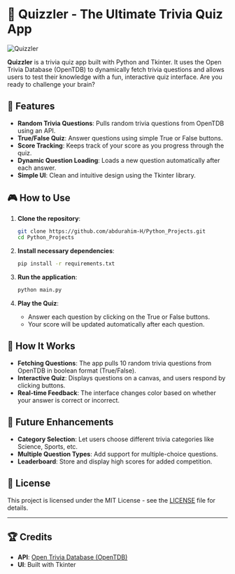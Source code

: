 
# 🧠 Quizzler - The Ultimate Trivia Quiz App

![Quizzler](https://i.imgur.com/vOhiWG0.png)

**Quizzler** is a trivia quiz app built with Python and Tkinter. It uses the Open Trivia Database (OpenTDB) to dynamically fetch trivia questions and allows users to test their knowledge with a fun, interactive quiz interface. Are you ready to challenge your brain?

## 🚀 Features

- **Random Trivia Questions**: Pulls random trivia questions from OpenTDB using an API.
- **True/False Quiz**: Answer questions using simple True or False buttons.
- **Score Tracking**: Keeps track of your score as you progress through the quiz.
- **Dynamic Question Loading**: Loads a new question automatically after each answer.
- **Simple UI**: Clean and intuitive design using the Tkinter library.

## 🎮 How to Use

1. **Clone the repository**:
   ```bash
   git clone https://github.com/abdurahim-H/Python_Projects.git
   cd Python_Projects
   ```

2. **Install necessary dependencies**:
   ```bash
   pip install -r requirements.txt
   ```

3. **Run the application**:
   ```bash
   python main.py
   ```

4. **Play the Quiz**:
   - Answer each question by clicking on the True or False buttons.
   - Your score will be updated automatically after each question.

## 🧩 How It Works

- **Fetching Questions**: The app pulls 10 random trivia questions from OpenTDB in boolean format (True/False).
- **Interactive Quiz**: Displays questions on a canvas, and users respond by clicking buttons.
- **Real-time Feedback**: The interface changes color based on whether your answer is correct or incorrect.

## 🎯 Future Enhancements

- **Category Selection**: Let users choose different trivia categories like Science, Sports, etc.
- **Multiple Question Types**: Add support for multiple-choice questions.
- **Leaderboard**: Store and display high scores for added competition.

## 📜 License

This project is licensed under the MIT License - see the [LICENSE](LICENSE) file for details.

---

## 🏆 Credits

- **API**: [Open Trivia Database (OpenTDB)](https://opentdb.com/)
- **UI**: Built with Tkinter
